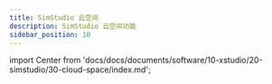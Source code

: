 ```yaml
---
title: SimStudio 云空间
description: SimStudio 云空间功能
sidebar_position: 10
---
```


import Center from 'docs/docs/documents/software/10-xstudio/20-simstudio/30-cloud-space/index.md';

<Center />